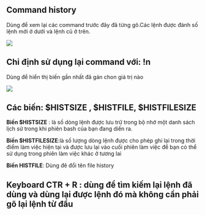 ## Command history

Dùng để xem lại các command trước đây đã từng gõ.Các lệnh được đánh số lệnh mới ở dưới và lệnh cũ ở trên.

<img src="https://i.imgur.com/VwjFs1H.png">

## Chỉ định sử dụng lại command với: !n

 Dùng để hiển thị biến gần nhất đã gán chon giá trị nào
 
 <img src="https://i.imgur.com/KC84C0m.png">
 
 ## Các biến: $HISTSIZE , $HISTFILE, $HISTFILESIZE
 
 **Biến $HISTSIZE** : là số dòng lệnh được lưu trữ trong bộ nhớ một danh sách lịch sử trong khi phiên bash của bạn đang diến ra.
 
 **Biến $HISTFILESIZE**:là số lượng dòng lệnh được cho phép ghi lại trong thời điểm làm việc hiện tại và được lưu lại vào cuối phiên làm việc để bạn có thể sử dụng trong phiên làm việc khác ở tương lai
 
 **Biến HISTFILE**: Dùng đê đổi tên file history
 
 ## Keyboard CTR + R : dùng để tìm kiếm lại lệnh đã dùng và dùng lại được lệnh đó mà không cần phải gõ lại lệnh từ đầu
 
 
